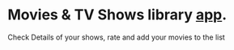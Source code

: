 # Movies & TV Shows library [app](movies-on-the-train.vercel.app).

Check Details of your shows, rate and add your movies to the list
